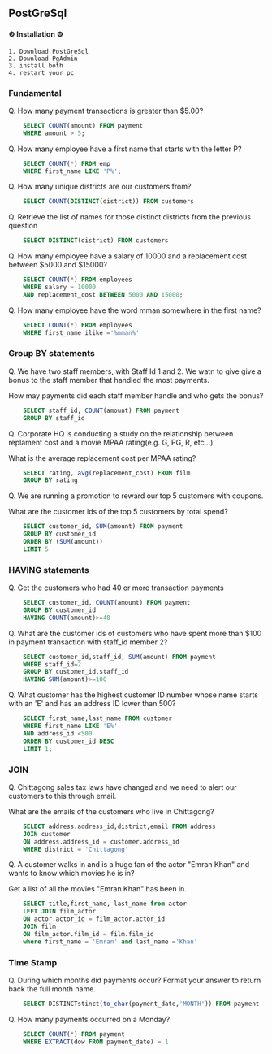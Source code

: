 ## PostGreSql

#### ⚙ Installation ⚙

    1. Download PostGreSql
    2. Download PgAdmin
    3. install both
    4. restart your pc

### Fundamental

Q. How many payment transactions is greater than $5.00?
```sql
    SELECT COUNT(amount) FROM payment
    WHERE amount > 5;
```
Q. How many employee have a first name that starts with the letter P?
```sql
    SELECT COUNT(*) FROM emp
    WHERE first_name LIKE 'P%';
```
Q. How many unique districts are our customers from?
```sql
    SELECT COUNT(DISTINCT(district)) FROM customers
```
Q. Retrieve the list of names for those distinct districts from the previous question
```sql
    SELECT DISTINCT(district) FROM customers

```
Q. How many employee have a salary of 10000 and a replacement cost between $5000 and $15000?
```sql
    SELECT COUNT(*) FROM employees
    WHERE salary = 10000
    AND replacement_cost BETWEEN 5000 AND 15000;

```
Q. How many employee have the word mman somewhere in the first name?
```sql
    SELECT COUNT(*) FROM employees
    WHERE first_name ilike ='%mman%'

```
### Group BY statements

Q. We have two staff members, with Staff Id 1 and 2. We watn to give give a bonus to the staff member that handled the most payments.

How may payments did each staff member handle and who gets the bonus?
```sql
    SELECT staff_id, COUNT(amount) FROM payment
    GROUP BY staff_id

```
Q. Corporate HQ is conducting a study on the relationship between replament cost and a movie MPAA rating(e.g. G, PG, R, etc...)

What is the average replacement cost per MPAA rating?
```sql
    SELECT rating, avg(replacement_cost) FROM film
    GROUP BY rating

```
Q. We are running a promotion to reward our top 5 customers with coupons.

What are the customer ids of the top 5 customers by total spend?
```sql
    SELECT customer_id, SUM(amount) FROM payment
    GROUP BY customer_id
    ORDER BY (SUM(amount))
    LIMIT 5

```
### HAVING statements

Q. Get the customers who had 40 or more transaction payments
```sql
    SELECT customer_id, COUNT(amount) FROM payment
    GROUP BY customer_id
    HAVING COUNT(amount)>=40

```
Q. What are the customer ids of customers who have spent more than $100 in payment transaction with staff_id member 2?
```sql
    SELECT customer_id,staff_id, SUM(amount) FROM payment
    WHERE staff_id=2
    GROUP BY customer_id,staff_id
    HAVING SUM(amount)>=100

```
Q. What customer has the highest customer ID number whose name starts with an 'E' and has an address ID lower than 500?
```sql
    SELECT first_name,last_name FROM customer
    WHERE first_name LIKE 'E%'
    AND address_id <500
    ORDER BY customer_id DESC
    LIMIT 1;

```
### JOIN

Q. Chittagong sales tax laws have changed and we need to alert our customers to this through email.

What are the emails of the customers who live in Chittagong?
```sql
    SELECT address.address_id,district,email FROM address
    JOIN customer
    ON address.address_id = customer.address_id
    WHERE district = 'Chittagong'

```
Q. A customer walks in and is a huge fan of the actor "Emran Khan" and wants to know which movies he is in?

Get a list of all the movies "Emran Khan" has been in.
```sql
    SELECT title,first_name, last_name from actor
    LEFT JOIN film_actor
    ON actor.actor_id = film_actor.actor_id
    JOIN film
    ON film_actor.film_id = film.film_id
    where first_name = 'Emran' and last_name ='Khan'

```
### Time Stamp

Q. During which months did payments occur?
Format your answer to return back the full month name.
```sql
    SELECT DISTINCTstinct(to_char(payment_date,'MONTH')) FROM payment

```
Q. How many payments occurred on a Monday?
```sql
    SELECT COUNT(*) FROM payment
    WHERE EXTRACT(dow FROM payment_date) = 1
```
